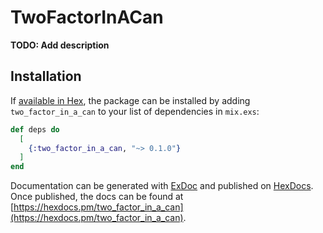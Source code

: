 # TwoFactorInACan

**TODO: Add description**

## Installation

If [available in Hex](https://hex.pm/docs/publish), the package can be installed
by adding `two_factor_in_a_can` to your list of dependencies in `mix.exs`:

```elixir
def deps do
  [
    {:two_factor_in_a_can, "~> 0.1.0"}
  ]
end
```

Documentation can be generated with [ExDoc](https://github.com/elixir-lang/ex_doc)
and published on [HexDocs](https://hexdocs.pm). Once published, the docs can
be found at [https://hexdocs.pm/two_factor_in_a_can](https://hexdocs.pm/two_factor_in_a_can).

